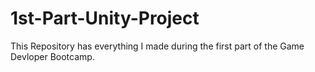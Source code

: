 # 1st-Part-Unity-Project
This Repository has everything I made during the first part of the Game Devloper Bootcamp.
